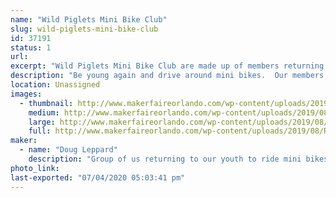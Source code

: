 ```yaml
---
name: "Wild Piglets Mini Bike Club"
slug: wild-piglets-mini-bike-club
id: 37191
status: 1
url: 
excerpt: "Wild Piglets Mini Bike Club are made up of members returning to their youth to ride for fun mini bikes.  We love entering parades carrying the American flag and having a crazy time.  We have taken our mini bikes and added side cars and built steam punk versions. "
description: "Be young again and drive around mini bikes.  Our members are from 8 to 80+ just enjoying life.  We enter parades and exhibit our craziness, people love us.  All of us have bought mini bikes with the putt putt engine and enhanced them with horns, side cars flags and steam punk version.  Come learn how to be crazy with us, find out how the side cars were made, see the steam punk version and learn how you can join with us and be in a parade."
location: Unassigned
images:
  - thumbnail: http://www.makerfaireorlando.com/wp-content/uploads/2019/08/Ruth-Dad-mini-bike-s.jpg
    medium: http://www.makerfaireorlando.com/wp-content/uploads/2019/08/Ruth-Dad-mini-bike-s.jpg
    large: http://www.makerfaireorlando.com/wp-content/uploads/2019/08/Ruth-Dad-mini-bike-s.jpg
    full: http://www.makerfaireorlando.com/wp-content/uploads/2019/08/Ruth-Dad-mini-bike-s.jpg
maker:
  - name: "Doug Leppard"
    description: "Group of us returning to our youth to ride mini bikes for fun.  Some are engineers, some business people, some from military and all for fun."
photo_link: 
last-exported: "07/04/2020 05:03:41 pm"
---
```

